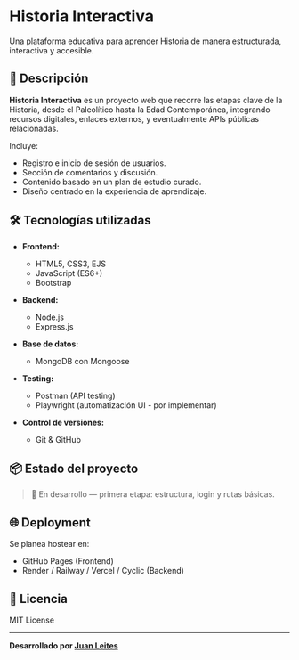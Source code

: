 # Historia Interactiva
 

Una plataforma educativa para aprender Historia de manera estructurada, interactiva y accesible.

## 🚀 Descripción

**Historia Interactiva** es un proyecto web que recorre las etapas clave de la Historia, desde el Paleolítico hasta la Edad Contemporánea, integrando recursos digitales, enlaces externos, y eventualmente APIs públicas relacionadas.

Incluye:

- Registro e inicio de sesión de usuarios.
- Sección de comentarios y discusión.
- Contenido basado en un plan de estudio curado.
- Diseño centrado en la experiencia de aprendizaje.

## 🛠️ Tecnologías utilizadas

- **Frontend:**
  - HTML5, CSS3, EJS
  - JavaScript (ES6+)
  - Bootstrap 

- **Backend:**
  - Node.js
  - Express.js

- **Base de datos:**
  - MongoDB con Mongoose

- **Testing:**
  - Postman (API testing)
  - Playwright (automatización UI - por implementar)

- **Control de versiones:**
  - Git & GitHub

## 📦 Estado del proyecto

> 🔧 En desarrollo — primera etapa: estructura, login y rutas básicas.

## 🌐 Deployment

Se planea hostear en:
- GitHub Pages (Frontend)
- Render / Railway / Vercel / Cyclic (Backend)

## 📄 Licencia

MIT License

---

**Desarrollado por [Juan Leites](www.linkedin.com/in/juan-pablo-leites-738b0696)** 
